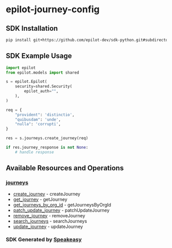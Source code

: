 # epilot-journey-config

<!-- Start SDK Installation -->
## SDK Installation

```bash
pip install git+https://github.com/epilot-dev/sdk-python.git#subdirectory=journey_config
```
<!-- End SDK Installation -->

## SDK Example Usage
<!-- Start SDK Example Usage -->


```python
import epilot
from epilot.models import shared

s = epilot.Epilot(
    security=shared.Security(
        epilot_auth="",
    ),
)

req = {
    "provident": 'distinctio',
    "quibusdam": 'unde',
    "nulla": 'corrupti',
}

res = s.journeys.create_journey(req)

if res.journey_response is not None:
    # handle response
```
<!-- End SDK Example Usage -->

<!-- Start SDK Available Operations -->
## Available Resources and Operations


### [journeys](docs/sdks/journeys/README.md)

* [create_journey](docs/sdks/journeys/README.md#create_journey) - createJourney
* [get_journey](docs/sdks/journeys/README.md#get_journey) - getJourney
* [get_journeys_by_org_id](docs/sdks/journeys/README.md#get_journeys_by_org_id) - getJourneysByOrgId
* [patch_update_journey](docs/sdks/journeys/README.md#patch_update_journey) - patchUpdateJourney
* [remove_journey](docs/sdks/journeys/README.md#remove_journey) - removeJourney
* [search_journeys](docs/sdks/journeys/README.md#search_journeys) - searchJourneys
* [update_journey](docs/sdks/journeys/README.md#update_journey) - updateJourney
<!-- End SDK Available Operations -->

### SDK Generated by [Speakeasy](https://docs.speakeasyapi.dev/docs/using-speakeasy/client-sdks)
